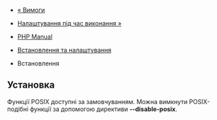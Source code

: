 - [« Вимоги](posix.requirements.md)
- [Налаштування під час виконання »](posix.configuration.md)

- [PHP Manual](index.md)
- [Встановлення та налаштування](posix.setup.md)
- Встановлення

## Установка

Функції POSIX доступні за замовчуванням. Можна вимкнути POSIX-подібні
функції за допомогою директиви **--disable-posix**.
